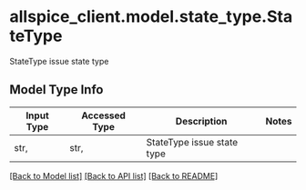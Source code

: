 # allspice_client.model.state_type.StateType

StateType issue state type

## Model Type Info
Input Type | Accessed Type | Description | Notes
------------ | ------------- | ------------- | -------------
str,  | str,  | StateType issue state type | 

[[Back to Model list]](../../README.md#documentation-for-models) [[Back to API list]](../../README.md#documentation-for-api-endpoints) [[Back to README]](../../README.md)

